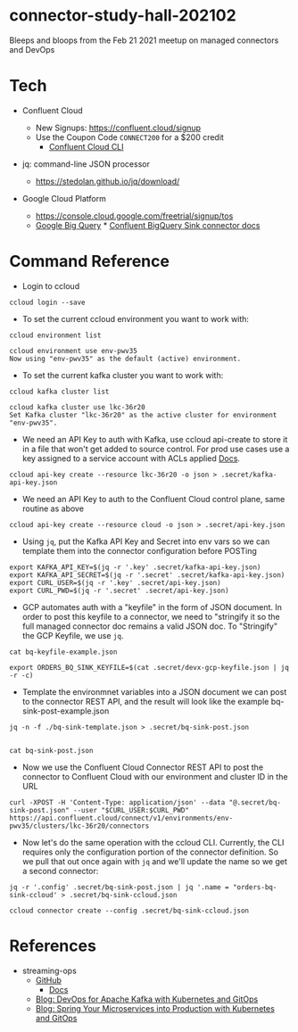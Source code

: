 # connector-study-hall-202102
Bleeps and bloops from the Feb 21 2021 meetup on managed connectors and DevOps

# Tech

* Confluent Cloud 
  * New Signups: https://confluent.cloud/signup
  * Use the Coupon Code `CONNECT200` for a $200 credit
	* [Confluent Cloud CLI](https://docs.confluent.io/ccloud-cli/current/index.html)

* jq: command-line JSON processor
	* https://stedolan.github.io/jq/download/

* Google Cloud Platform
  * https://console.cloud.google.com/freetrial/signup/tos
  * [Google Big Query](https://cloud.google.com/bigquery)
		* [Confluent BigQuery Sink connector docs](https://docs.confluent.io/cloud/current/connectors/cc-gcp-bigquery-sink.html)

# Command Reference

* Login to ccloud
```
ccloud login --save
```

* To set the current ccloud environment you want to work with:
```
ccloud environment list

ccloud environment use env-pwv35
Now using "env-pwv35" as the default (active) environment.
```

* To set the current kafka cluster you want to work with:
```
ccloud kafka cluster list

ccloud kafka cluster use lkc-36r20
Set Kafka cluster "lkc-36r20" as the active cluster for environment "env-pwv35".
```

* We need an API Key to auth with Kafka, use ccloud api-create to 
  store it in a file that won't get added to source control. For prod use cases use a key assigned to a service
	account with ACLs applied [Docs](https://docs.confluent.io/cloud/current/access-management/acl.html).
```
ccloud api-key create --resource lkc-36r20 -o json > .secret/kafka-api-key.json
```

* We need an API Key to auth to the Confluent Cloud control plane, same routine as above
```
ccloud api-key create --resource cloud -o json > .secret/api-key.json
```

* Using `jq`, put the Kafka API Key and Secret into env vars so we can template them into the connector configuration before POSTing
```
export KAFKA_API_KEY=$(jq -r '.key' .secret/kafka-api-key.json)
export KAFKA_API_SECRET=$(jq -r '.secret' .secret/kafka-api-key.json)
export CURL_USER=$(jq -r '.key' .secret/api-key.json)
export CURL_PWD=$(jq -r '.secret' .secret/api-key.json)
```

* GCP automates auth with a "keyfile" in the form of JSON document.  In order to post 
  this keyfile to a connector, we need to "stringify it so the full managed connector doc 
	remains a valid JSON doc. To "Stringify" the GCP Keyfile, we use `jq`.
```
cat bq-keyfile-example.json

export ORDERS_BQ_SINK_KEYFILE=$(cat .secret/devx-gcp-keyfile.json | jq -r -c)
```

* Template the environmnet variables into a JSON document we can post to the connector REST API, 
	and the result will look like the example bq-sink-post-example.json
```
jq -n -f ./bq-sink-template.json > .secret/bq-sink-post.json


cat bq-sink-post.json
```

* Now we use the Confluent Cloud Connector REST API to post the connector to Confluent Cloud 
  with our environment and cluster ID in the URL
```
curl -XPOST -H 'Content-Type: application/json' --data "@.secret/bq-sink-post.json" --user "$CURL_USER:$CURL_PWD" https://api.confluent.cloud/connect/v1/environments/env-pwv35/clusters/lkc-36r20/connectors
```

* Now let's do the same operation with the ccloud CLI.  Currently, the CLI requires
  only the configuration portion of the connector definition. So we pull that out 
  once again with `jq` and we'll update the name so we get a second connector:
```
jq -r '.config' .secret/bq-sink-post.json | jq '.name = "orders-bq-sink-ccloud' > .secret/bq-sink-ccloud.json

ccloud connector create --config .secret/bq-sink-ccloud.json
```


# References

* streaming-ops
  * [GitHub](https://github.com/confluentinc/streaming-ops)
	* [Docs](https://docs.confluent.io/platform/current/tutorials/streaming-ops/index.html)
  * [Blog: DevOps for Apache Kafka with Kubernetes and GitOps](https://www.confluent.io/blog/devops-for-apache-kafka-with-kubernetes-and-gitops/)
  * [Blog: Spring Your Microservices into Production with Kubernetes and GitOps](https://www.confluent.io/blog/spring-microservices-into-production-with-kubernetes-gitops/)

